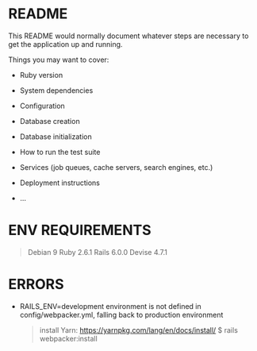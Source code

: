 # README

This README would normally document whatever steps are necessary to get the
application up and running.

Things you may want to cover:

* Ruby version

* System dependencies

* Configuration

* Database creation

* Database initialization

* How to run the test suite

* Services (job queues, cache servers, search engines, etc.)

* Deployment instructions

* ...

# ENV REQUIREMENTS
> Debian 9
> Ruby 2.6.1
> Rails 6.0.0
> Devise 4.7.1

# ERRORS
* RAILS\_ENV=development environment is not defined in config/webpacker.yml, falling back to production environment
	> install Yarn: https://yarnpkg.com/lang/en/docs/install/
	> $ rails webpacker:install

